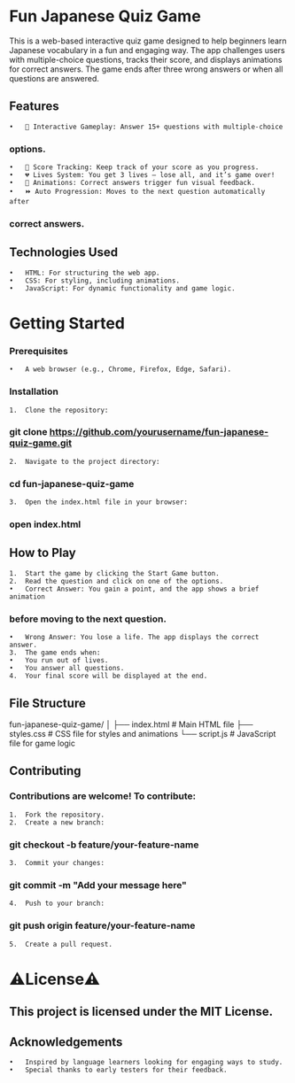 # **Fun Japanese Quiz Game**

This is a web-based interactive quiz game designed to help beginners learn Japanese vocabulary in a fun and engaging way. The app challenges users with multiple-choice questions, tracks their score, and displays animations for correct answers. The game ends after three wrong answers or when all questions are answered.

## Features

	•	🌟 Interactive Gameplay: Answer 15+ questions with multiple-choice 
### options.
	•	🎉 Score Tracking: Keep track of your score as you progress.
	•	💔 Lives System: You get 3 lives — lose all, and it’s game over!
	•	🎨 Animations: Correct answers trigger fun visual feedback.
	•	⏩ Auto Progression: Moves to the next question automatically after 
### correct answers.

## Technologies Used

	•	HTML: For structuring the web app.
	•	CSS: For styling, including animations.
	•	JavaScript: For dynamic functionality and game logic.

# Getting Started

### Prerequisites

	•	A web browser (e.g., Chrome, Firefox, Edge, Safari).

### Installation

	1.	Clone the repository:

### git clone https://github.com/yourusername/fun-japanese-quiz-game.git


	2.	Navigate to the project directory:

### cd fun-japanese-quiz-game


	3.	Open the index.html file in your browser:

### open index.html

## How to Play

	1.	Start the game by clicking the Start Game button.
	2.	Read the question and click on one of the options.
	•	Correct Answer: You gain a point, and the app shows a brief animation 
### before moving to the next question.
	•	Wrong Answer: You lose a life. The app displays the correct answer.
	3.	The game ends when:
	•	You run out of lives.
	•	You answer all questions.
	4.	Your final score will be displayed at the end.

## File Structure

fun-japanese-quiz-game/
│
├── index.html      # Main HTML file
├── styles.css      # CSS file for styles and animations
└── script.js       # JavaScript file for game logic

## Contributing

### Contributions are welcome! To contribute:
	1.	Fork the repository.
	2.	Create a new branch:

### git checkout -b feature/your-feature-name


	3.	Commit your changes:

### git commit -m "Add your message here"


	4.	Push to your branch:

### git push origin feature/your-feature-name


	5.	Create a pull request.

# **⚠️License⚠️**

## **This project is licensed under the MIT License.**

## Acknowledgements

	•	Inspired by language learners looking for engaging ways to study.
	•	Special thanks to early testers for their feedback.
